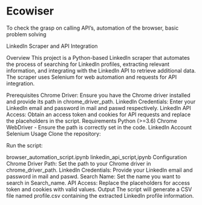 # Ecowiser
To check the grasp on calling API’s, automation of the browser, basic problem solving

LinkedIn Scraper and API Integration

Overview
This project is a Python-based LinkedIn scraper that automates the process of searching for LinkedIn profiles, extracting relevant information, and integrating with the LinkedIn API to retrieve additional data. The scraper uses Selenium for web automation and requests for API integration.

Prerequisites
Chrome Driver: Ensure you have the Chrome driver installed and provide its path in chrome_driver_path.
LinkedIn Credentials: Enter your LinkedIn email and password in mail and paswd respectively.
LinkedIn API Access: Obtain an access token and cookies for API requests and replace the placeholders in the script.
Requirements
Python (>=3.6)
Chrome WebDriver - Ensure the path is correctly set in the code.
LinkedIn Account
Selenium
Usage
Clone the repository:

Run the script:

browser_automation_script.ipynb
linkedin_api_script,ipynb
Configuration
Chrome Driver Path: Set the path to your Chrome driver in chrome_driver_path.
LinkedIn Credentials: Provide your LinkedIn email and password in mail and paswd.
Search Name: Set the name you want to search in Search_name.
API Access: Replace the placeholders for access token and cookies with valid values.
Output
The script will generate a CSV file named profile.csv containing the extracted LinkedIn profile information.

